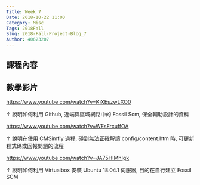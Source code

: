 ```yaml
---
Title: Week 7
Date: 2018-10-22 11:00
Category: Misc
Tags: 2018Fall
Slug: 2018-Fall-Project-Blog_7
Author: 40623207
---
```


<!-- PELICAN_END_SUMMARY -->

課程內容
----



教學影片
----

https://www.youtube.com/watch?v=KiXEszwLXO0

↑ 說明如何利用 Github, 近端與區域網路中的 Fossil Scm, 保全輔助設計的資料

https://www.youtube.com/watch?v=WEsFrcuffOA

↑ 說明在使用 CMSimfly 過程, 碰到無法正確解讀 config/content.htm 時, 可更新程式碼或回報問題的流程

https://www.youtube.com/watch?v=JA75HIMhIgk

↑ 說明如何利用 Virtualbox 安裝 Ubuntu 18.04.1 伺服器, 目的在自行建立 Fossil SCM

